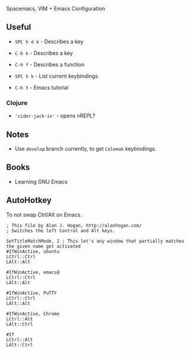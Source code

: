 Spacemacs, VIM + Emacs Configuration

## Useful

- `SPC h d k` - Describes a key
- `C-h k` - Describes a key

- `C-h f` - Describes a function

- `SPC h k` - List current keybindings

- `C-h t` - Emacs tutorial

### Clojure

- `'cider-jack-in'` - opens nREPL?

## Notes

- Use `develop` branch currently, to get `Colemak` keybindings.

## Books

- Learning GNU Emacs

## AutoHotkey

To not swap Ctrl/Alt on Emacs.

```ahk
; This file by Alan J. Hogan, http://alanhogan.com/
; Switches the left Control and Alt keys.

SetTitleMatchMode, 2 ; This let's any window that partially matches the given name get activated
#IfWinActive, ubuntu
LCtrl::Ctrl
LAlt::Alt

#IfWinActive, emacs@
LCtrl::Ctrl
LAlt::Alt

#IfWinActive, PuTTY
LCtrl::Ctrl
LAlt::Alt

#IfWinActive, Chrome
LCtrl::Alt
LAlt::Ctrl
 
#If
LCtrl::Alt
LAlt::Ctrl
```
